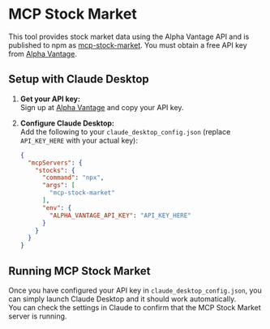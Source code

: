 # MCP Stock Market

This tool provides stock market data using the Alpha Vantage API and is published to npm as [mcp-stock-market](https://www.npmjs.com/package/mcp-stock-market).
You must obtain a free API key from [Alpha Vantage](https://www.alphavantage.co/).

## Setup with Claude Desktop

1. **Get your API key:**  
   Sign up at [Alpha Vantage](https://www.alphavantage.co/) and copy your API key.

2. **Configure Claude Desktop:**  
   Add the following to your `claude_desktop_config.json` (replace `API_KEY_HERE` with your actual key):

   ```json
   {
     "mcpServers": {
       "stocks": {
         "command": "npx",
         "args": [
           "mcp-stock-market"
         ],
         "env": {
           "ALPHA_VANTAGE_API_KEY": "API_KEY_HERE"
         }
       }
     }
   }
   ```

## Running MCP Stock Market

Once you have configured your API key in `claude_desktop_config.json`, you can simply launch Claude Desktop and it should work automatically.  
You can check the settings in Claude to confirm that the MCP Stock Market server is running.